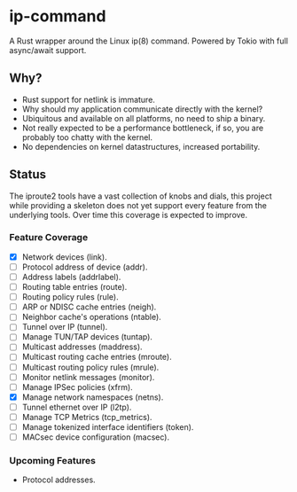 # ip-command

A Rust wrapper around the Linux ip(8) command. Powered by Tokio with full async/await support.

## Why?

* Rust support for netlink is immature.
* Why should my application communicate directly with the kernel?
* Ubiquitous and available on all platforms, no need to ship a binary.
* Not really expected to be a performance bottleneck, if so, you are probably too chatty with the kernel.
* No dependencies on kernel datastructures, increased portability.

## Status

The iproute2 tools have a vast collection of knobs and dials, this project while providing a skeleton does not yet
support every feature from the underlying tools. Over time this coverage is expected to improve.

### Feature Coverage

- [x] Network devices (link).
- [ ] Protocol address of device (addr).
- [ ] Address labels (addrlabel).
- [ ] Routing table entries (route).
- [ ] Routing policy rules (rule).
- [ ] ARP or NDISC cache entries (neigh).
- [ ] Neighbor cache's operations (ntable).
- [ ] Tunnel over IP (tunnel).
- [ ] Manage TUN/TAP devices (tuntap).
- [ ] Multicast addresses (maddress).
- [ ] Multicast routing cache entries (mroute).
- [ ] Multicast routing policy rules (mrule).
- [ ] Monitor netlink messages (monitor).
- [ ] Manage IPSec policies (xfrm).
- [x] Manage network namespaces (netns).
- [ ] Tunnel ethernet over IP (l2tp).
- [ ] Manage TCP Metrics (tcp_metrics).
- [ ] Manage tokenized interface identifiers (token).
- [ ] MACsec device configuration (macsec).

### Upcoming Features

* Protocol addresses.